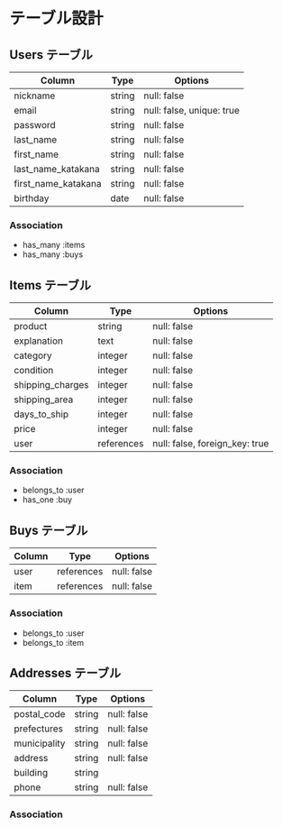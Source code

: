 # テーブル設計

## Users テーブル

| Column             | Type   | Options                  |
|--------------------|--------|--------------------------|
| nickname           | string | null: false              |
| email              | string | null: false, unique: true|
| password           | string | null: false              |
| last_name          | string | null: false              |
| first_name         | string | null: false              |
| last_name_katakana | string | null: false              |
| first_name_katakana| string | null: false              |
| birthday           | date   | null: false              |

### Association
 - has_many :items
 - has_many :buys

## Items テーブル

| Column           | Type        | Options                        |
|------------------|-------------|--------------------------------|
| product          | string      | null: false                    |
| explanation      | text        | null: false                    |
| category         | integer     | null: false                    |
| condition        | integer     | null: false                    |
| shipping_charges | integer     | null: false                    |
| shipping_area    | integer     | null: false                    |
| days_to_ship     | integer     | null: false                    |
| price            | integer     | null: false                    |
| user             | references  | null: false, foreign_key: true |

### Association
 - belongs_to :user
 - has_one :buy

## Buys テーブル

|Column| Type       | Options     |
|------|------------|-------------|
| user | references | null: false |
| item | references | null: false |

### Association
 - belongs_to :user
 - belongs_to :item

## Addresses テーブル

| Column       | Type    | Options     |
|--------------|---------|-------------|
| postal_code  | string  | null: false |
| prefectures  | string  | null: false |
| municipality | string  | null: false |
| address      | string  | null: false |
| building     | string  |             |
| phone        | string  | null: false |

### Association
